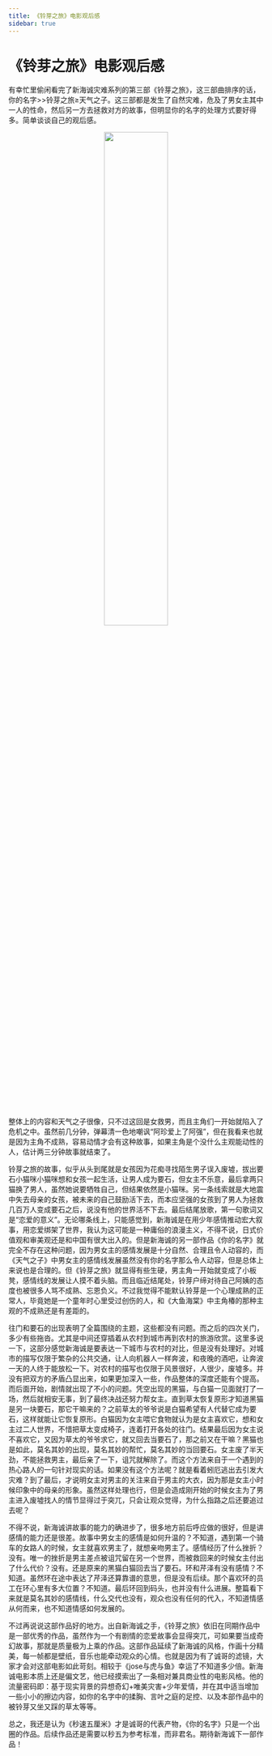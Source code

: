 ```yaml
---
title: 《铃芽之旅》电影观后感
sidebar: true
---
```


# 《铃芽之旅》电影观后感

<ClientOnly>
<title-pv/>
</ClientOnly>

有幸忙里偷闲看完了新海诚灾难系列的第三部《铃芽之旅》，这三部曲排序的话，你的名字>>铃芽之旅≥天气之子。这三部都是发生了自然灾难，危及了男女主其中一人的性命，然后另一方去拯救对方的故事，但明显你的名字的处理方式要好得多。简单谈谈自己的观后感。

<div style="text-align: center;">
<img src="/img/suzume.png" style="margin-bottom: -20px;" width="50%" height="50%">
</div>

整体上的内容和天气之子很像，只不过这回是女救男，而且主角们一开始就陷入了危机之中。虽然前几分钟，弹幕清一色地嘲讽“阿珍爱上了阿强”，但在我看来也就是因为主角不成熟，容易动情才会有这种故事，如果主角是个没什么主观能动性的人，估计两三分钟故事就结束了。

铃芽之旅的故事，似乎从头到尾就是女孩因为花痴寻找陌生男子误入废墟，拔出要石小猫咪小猫咪想和女孩一起生活，让男人成为要石，但女主不乐意，最后拿两只猫换了男人，虽然她说要牺牲自己，但结果依然是小猫咪。另一条线索就是大地震中失去母亲的女孩，被未来的自己鼓励活下去，而本应坚强的女孩到了男人为拯救几百万人变成要石之后，说没有他的世界活不下去。最后结尾放歌，第一句歌词又是“恋爱的意义”。无论哪条线上，只能感觉到，新海诚是在用少年感情推动宏大叙事，用恋爱绑架了世界，我认为这可能是一种庸俗的浪漫主义，不得不说，日式价值观和审美观还是和中国有很大出入的。但是新海诚的另一部作品《你的名字》就完全不存在这种问题，因为男女主的感情发展是十分自然、合理且令人动容的，而《天气之子》中男女主的感情线发展虽然没有你的名字那么令人动容，但是总体上来说也是合理的。但《铃芽之旅》就显得有些生硬，男主角一开始就变成了小板凳，感情线的发展让人摸不着头脑。而且临近结尾处，铃芽户缔对待自己阿姨的态度也被很多人骂不成熟、忘恩负义。不过我觉得不能默认铃芽是一个心理成熟的正常人，毕竟她是一个童年时心里受过创伤的人，和《大鱼海棠》中主角椿的那种主观的不成熟还是有差距的。

往门和要石的出现表明了全篇围绕的主题，这些都没有问题。而之后的四次关门，多少有些拖沓。尤其是中间还穿插着从农村到城市再到农村的旅游欣赏。这里多说一下，这部分感觉新海诚是要表达一下城市与农村的对比，但是没有处理好。对城市的描写仅限于繁杂的公共交通，让人向机器人一样奔波，和夜晚的酒吧，让奔波一天的人终于能放松一下。对农村的描写也仅限于风景很好，人很少，废墟多。并没有把双方的矛盾凸显出来，如果更加深入一些，作品整体的深度还能有个提高。而后面开始，剧情就出现了不小的问题。凭空出现的黑猫，与白猫一见面就打了一场，然后就相安无事，到了最终决战还努力帮女主。直到草太恢复原形才知道黑猫是另一块要石，那它干嘛来的？之前草太的爷爷说是白猫希望有人代替它成为要石，这样就能让它恢复原形。白猫因为女主喂它食物就认为是女主喜欢它，想和女主过二人世界，不惜把草太变成椅子，连着打开各处的往门。结果最后因为女主说不喜欢它，又因为草太的爷爷求它，就又回去当要石了，那之前又在干嘛？黑猫也是如此，莫名其妙的出现，莫名其妙的帮忙，莫名其妙的当回要石。女主废了半天劲，不能拯救男主，最后亲了一下，诅咒就解除了。而这个方法来自于一个遇到的热心路人的一句针对现实的话。如果没有这个方法呢？就是看着蚓厄逃出去引发大灾难？到了最后，才说明女主对男主的关注来自于男主的大衣，因为那是女主小时候印象中的母亲的形象。虽然这样处理也行，但是会造成刚开始的时候女主为了男主进入废墟找人的情节显得过于突兀，只会让观众觉得，为什么指路之后还要追过去呢？

不得不说，新海诚讲故事的能力的确进步了，很多地方前后呼应做的很好，但是讲感情的能力还是很差。故事中男女主的感情是如何升温的？不知道，遇到第一个骑车的女路人的时候，女主就喜欢男主了，就想亲吻男主了。感情经历了什么挫折？没有。唯一的挫折是男主差点被诅咒留在另一个世界，而被救回来的时候女主付出了什么代价？没有。还是原来的黑猫白猫回去当了要石。环和芹泽有没有感情？不知道。虽然环在途中表达了芹泽还算靠谱的意思，但是没有后续。那个喜欢环的员工在环心里有多大位置？不知道。最后环回到码头，也并没有什么进展。整篇看下来就是莫名其妙的感情线，什么交代也没有，观众也没有任何的代入，不知道情感从何而来，也不知道情感如何发展的。

不过再说说这部作品好的地方。出自新海诚之手，《铃芽之旅》依旧在同期作品中是一部优秀的作品，虽然作为一个有剧情的恋爱故事会显得突兀，可如果要当成奇幻故事，那就是质量极为上乘的作品。这部作品延续了新海诚的风格，作画十分精美，每一帧都是壁纸，音乐也能牵动观众的心情。也就是因为有了诚哥的滤镜，大家才会对这部电影如此苛刻。相较于《jose与虎与鱼》幸运了不知道多少倍。新海诚电影本质上还是偏文艺，他已经摸索出了一条相对兼具商业性的电影风格。他的流量密码即：基于现实背景的异想奇幻+唯美灾害+少年爱情，并在其中适当增加一些小小的擦边内容，如你的名字中的揉胸、言叶之庭的足控、以及本部作品中的被铃芽又坐又踩的草太等等。

总之，我还是认为《秒速五厘米》才是诚哥的代表产物，《你的名字》只是一个出圈的作品。后续作品还是需要以秒五为参考标准，而非君名。期待新海诚下一部作品！

<ClientOnly>
  <leave/>
</ClientOnly/>